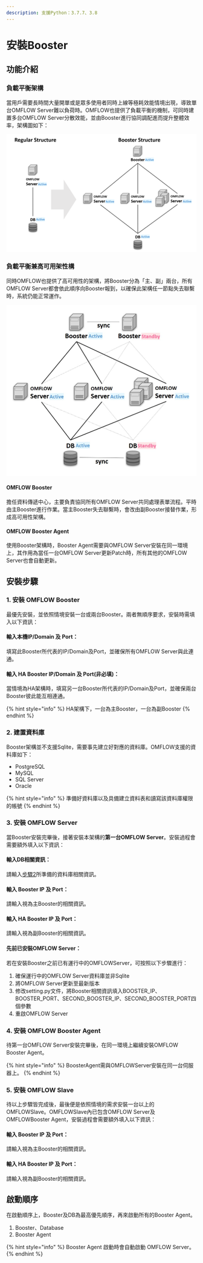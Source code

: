 ```yaml
---
description: 支援Python：3.7.7、3.8
---
```


# 安裝Booster

## 功能介紹

### 負載平衡架構

當用戶需要長時間大量開單或是眾多使用者同時上線等極耗效能情境出現，導致單台OMFLOW Server難以負荷時。OMFLOW也提供了負載平衡的機制，可同時建置多台OMFLOW Server分散效能，並由Booster進行協同調配進而提升整體效率，架構圖如下：

![](../.gitbook/assets/OMFLOW架構.png)

### 負載平衡兼高可用架性構

同時OMFLOW也提供了高可用性的架構，將Booster分為「主、副」兩台，所有OMFLOW Server都會依此順序向Booster報到，以確保此架構任一節點失去聯繫時，系統仍能正常運作。

![](../.gitbook/assets/BoosterHA架構.jpg)

#### OMFLOW Booster

擔任資料傳遞中心，主要負責協同所有OMFLOW Server共同處理表單流程。平時由主Booster進行作業。當主Booster失去聯繫時，會改由副Booster接替作業，形成高可用性架構。

#### OMFLOW Booster Agent

使用Booster架構時，Booster Agent需要與OMFLOW Server安裝在同一環境上，其作用為當任一台OMFLOW Server更新Patch時，所有其他的OMFLOW Server也會自動更新。

## 安裝步驟

### 1.  安裝 OMFLOW Booster

最優先安裝，並依照情境安裝一台或兩台Booster。兩者無順序要求，安裝時需填入以下資訊：

#### 輸入本機IP/Domain 及 Port：

填寫此Booster所代表的IP/Domain及Port，並確保所有OMFLOW Server與此連通。

#### 輸入 HA Booster IP/Domain 及 Port(非必填)：

當情境為HA架構時，填寫另一台Booster所代表的IP/Domain及Port，並確保兩台Booster彼此能互相連通。

{% hint style="info" %}
HA架構下，一台為主Booster，一台為副Booster
{% endhint %}

### 2. 建置資料庫

Booster架構並不支援Sqlite，需要事先建立好對應的資料庫。OMFLOW支援的資料庫如下：

* PostgreSQL
* MySQL
* SQL Server
* Oracle

{% hint style="info" %}
準備好資料庫以及具備建立資料表和讀寫該資料庫權限的帳號
{% endhint %}



### 3. 安裝 OMFLOW Server

當Booster安裝完畢後，接著安裝本架構的**第一台OMFLOW Server**。安裝過程會需要額外填入以下資訊：

#### 輸入DB相關資訊：

請輸入[步驟2](an-zhuang-booster.md#2.-jian-zhi-zi-liao-ku)所準備的資料庫相關資訊。

#### 輸入 Booster IP 及 Port：

請輸入視為主Booster的相關資訊。

#### 輸入 HA Booster IP 及 Port：

請輸入視為副Booster的相關資訊。

#### 先前已安裝OMFLOW Server：

若在安裝Booster之前已有運行中的OMFLOWServer，可按照以下步驟進行：

1. 確保運行中的OMFLOW Server資料庫並非Sqlite
2. 將OMFLOW Server更新至最新版本
3. 修改setting.py文件，將Booster相關資訊填入BOOSTER\_IP、BOOSTER\_PORT、SECOND\_BOOSTER\_IP、SECOND\_BOOSTER\_PORT四個參數
4. 重啟OMFLOW Server

### 4. 安裝 OMFLOW Booster Agent

待第一台OMFLOW Server安裝完畢後，在同一環境上繼續安裝OMFLOW Booster Agent。

{% hint style="info" %}
BoosterAgent需與OMFLOWServer安裝在同一台伺服器上。
{% endhint %}

### 5. 安裝 OMFLOW Slave

待以上步驟皆完成後，最後便是依照情境的需求安裝一台以上的OMFLOWSlave。OMFLOWSlave內已包含OMFLOW Server及OMFLOWBooster Agent，安裝過程會需要額外填入以下資訊：

#### 輸入 Booster IP 及 Port：

請輸入視為主Booster的相關資訊。

#### 輸入 HA Booster IP 及 Port：

請輸入視為副Booster的相關資訊。

## 啟動順序

在啟動順序上，Booster及DB為最高優先順序，再來啟動所有的Booster Agent。

1. Booster、Database
2. Booster Agent

{% hint style="info" %}
Booster Agent 啟動時會自動啟動 OMFLOW Server。
{% endhint %}
